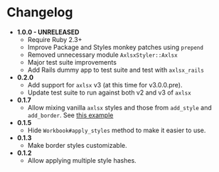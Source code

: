 # Changelog

- **1.0.0 - UNRELEASED**
  - Require Ruby 2.3+
  - Improve Package and Styles monkey patches using `prepend`
  - Removed unnecessary module `AxlsxStyler::Axlsx`
  - Major test suite improvements
  - Add Rails dummy app to test suite and test with `axlsx_rails`
- **0.2.0**
  - Add support for `axlsx` v3 (at this time for v3.0.0.pre).
  - Update test suite to run against both v2 and v3 of `axlsx`
- **0.1.7**
  - Allow mixing vanilla `axlsx` styles and those from `add_style` and `add_border`. See [this example](./examples/mixing_styles.rb)
- **0.1.5**
  - Hide `Workbook#apply_styles` method to make it easier to use.
- **0.1.3**
  - Make border styles customizable.
- **0.1.2**
  - Allow applying multiple style hashes.
